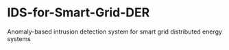 # IDS-for-Smart-Grid-DER
Anomaly-based intrusion detection system for smart grid distributed energy systems
